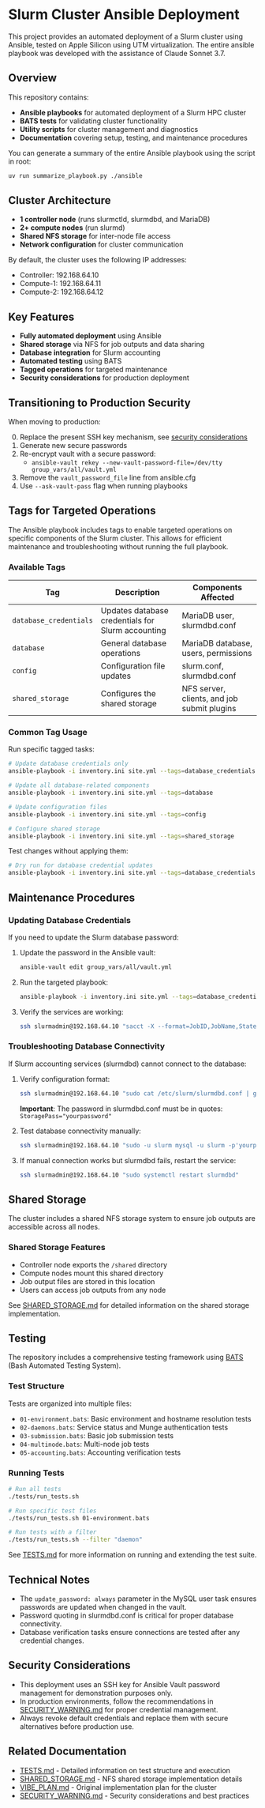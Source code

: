 # Slurm Cluster Ansible Deployment

This project provides an automated deployment of a Slurm cluster using Ansible, tested on Apple Silicon using UTM virtualization. The entire ansible playbook was developed with the assistance of Claude Sonnet 3.7.

## Overview

This repository contains:

- **Ansible playbooks** for automated deployment of a Slurm HPC cluster
- **BATS tests** for validating cluster functionality
- **Utility scripts** for cluster management and diagnostics
- **Documentation** covering setup, testing, and maintenance procedures

You can generate a summary of the entire Ansible playbook using the script in root:

```sh
uv run summarize_playbook.py ./ansible
```

## Cluster Architecture

- **1 controller node** (runs slurmctld, slurmdbd, and MariaDB)
- **2+ compute nodes** (run slurmd)
- **Shared NFS storage** for inter-node file access
- **Network configuration** for cluster communication

By default, the cluster uses the following IP addresses:

- Controller: 192.168.64.10
- Compute-1: 192.168.64.11
- Compute-2: 192.168.64.12

## Key Features

- **Fully automated deployment** using Ansible
- **Shared storage** via NFS for job outputs and data sharing
- **Database integration** for Slurm accounting
- **Automated testing** using BATS
- **Tagged operations** for targeted maintenance
- **Security considerations** for production deployment

## Transitioning to Production Security

When moving to production:

0. Replace the present SSH key mechanism, see [security considerations](##security-considerations)
1. Generate new secure passwords
2. Re-encrypt vault with a secure password:
    - `ansible-vault rekey --new-vault-password-file=/dev/tty group_vars/all/vault.yml`
3. Remove the `vault_password_file` line from ansible.cfg
4. Use `--ask-vault-pass` flag when running playbooks

## Tags for Targeted Operations

The Ansible playbook includes tags to enable targeted operations on specific components of the Slurm cluster. This allows for efficient maintenance and troubleshooting without running the full playbook.

### Available Tags

| Tag                  | Description                                           | Components Affected                                |
|----------------------|-------------------------------------------------------|----------------------------------------------------|
| `database_credentials` | Updates database credentials for Slurm accounting     | MariaDB user, slurmdbd.conf                        |
| `database`            | General database operations                           | MariaDB database, users, permissions               |
| `config`              | Configuration file updates                            | slurm.conf, slurmdbd.conf                          |
| `shared_storage`      | Configures the shared storage                         | NFS server, clients, and job submit plugins        |

### Common Tag Usage

Run specific tagged tasks:

```bash
# Update database credentials only
ansible-playbook -i inventory.ini site.yml --tags=database_credentials

# Update all database-related components
ansible-playbook -i inventory.ini site.yml --tags=database

# Update configuration files
ansible-playbook -i inventory.ini site.yml --tags=config

# Configure shared storage
ansible-playbook -i inventory.ini site.yml --tags=shared_storage
```

Test changes without applying them:

```bash
# Dry run for database credential updates
ansible-playbook -i inventory.ini site.yml --tags=database_credentials --check
```

## Maintenance Procedures

### Updating Database Credentials

If you need to update the Slurm database password:

1. Update the password in the Ansible vault:

   ```bash
   ansible-vault edit group_vars/all/vault.yml
   ```

2. Run the targeted playbook:

   ```bash
   ansible-playbook -i inventory.ini site.yml --tags=database_credentials
   ```

3. Verify the services are working:

   ```bash
   ssh slurmadmin@192.168.64.10 "sacct -X --format=JobID,JobName,State | head -5"
   ```

### Troubleshooting Database Connectivity

If Slurm accounting services (slurmdbd) cannot connect to the database:

1. Verify configuration format:

   ```bash
   ssh slurmadmin@192.168.64.10 "sudo cat /etc/slurm/slurmdbd.conf | grep StoragePass"
   ```

   **Important**: The password in slurmdbd.conf must be in quotes: `StoragePass="yourpassword"`

2. Test database connectivity manually:

   ```bash
   ssh slurmadmin@192.168.64.10 "sudo -u slurm mysql -u slurm -p'yourpassword' slurm_acct_db -e 'SELECT 1;'"
   ```

3. If manual connection works but slurmdbd fails, restart the service:

   ```bash
   ssh slurmadmin@192.168.64.10 "sudo systemctl restart slurmdbd"
   ```

## Shared Storage

The cluster includes a shared NFS storage system to ensure job outputs are accessible across all nodes.

### Shared Storage Features

- Controller node exports the `/shared` directory
- Compute nodes mount this shared directory
- Job output files are stored in this location
- Users can access job outputs from any node

See [SHARED_STORAGE.md](./SHARED_STORAGE.md) for detailed information on the shared storage implementation.

## Testing

The repository includes a comprehensive testing framework using [BATS](https://bats-core.readthedocs.io/en/stable/installation.html) (Bash Automated Testing System).

### Test Structure

Tests are organized into multiple files:

- `01-environment.bats`: Basic environment and hostname resolution tests
- `02-daemons.bats`: Service status and Munge authentication tests
- `03-submission.bats`: Basic job submission tests
- `04-multinode.bats`: Multi-node job tests
- `05-accounting.bats`: Accounting verification tests

### Running Tests

```bash
# Run all tests
./tests/run_tests.sh

# Run specific test files
./tests/run_tests.sh 01-environment.bats

# Run tests with a filter
./tests/run_tests.sh --filter "daemon"
```

See [TESTS.md](./TESTS.md) for more information on running and extending the test suite.

## Technical Notes

- The `update_password: always` parameter in the MySQL user task ensures passwords are updated when changed in the vault.
- Password quoting in slurmdbd.conf is critical for proper database connectivity.
- Database verification tasks ensure connections are tested after any credential changes.

## Security Considerations

- This deployment uses an SSH key for Ansible Vault password management for demonstration purposes only.
- In production environments, follow the recommendations in [SECURITY_WARNING.md](./ansible/SECURITY_WARNING.md) for proper credential management.
- Always revoke default credentials and replace them with secure alternatives before production use.

## Related Documentation

- [TESTS.md](./TESTS.md) - Detailed information on test structure and execution
- [SHARED_STORAGE.md](./SHARED_STORAGE.md) - NFS shared storage implementation details
- [VIBE_PLAN.md](./VIBE_PLAN.md) - Original implementation plan for the cluster
- [SECURITY_WARNING.md](./ansible/SECURITY_WARNING.md) - Security considerations and best practices
